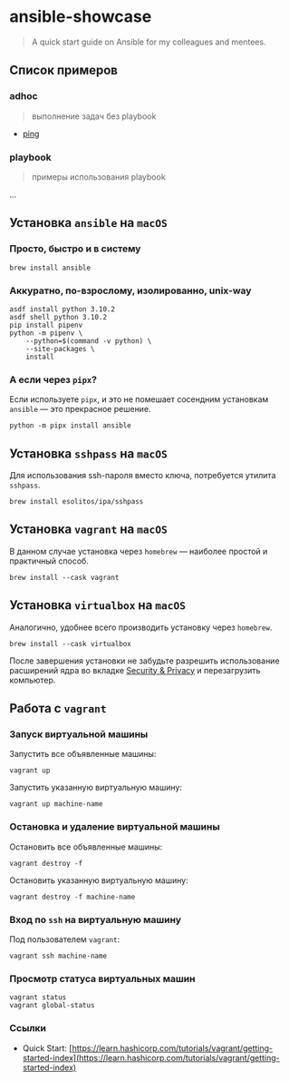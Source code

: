 # ansible-showcase

> A quick start guide on Ansible for my colleagues and mentees.

## Список примеров

### adhoc

> выполнение задач без playbook

* [ping](ansible-adhoc/ping)

### playbook

> примеры использования playbook

...

## Установка `ansible` на `macOS`

### Просто, быстро и в систему

```shell
brew install ansible
```

### Аккуратно, по-взрослому, изолированно, unix-way

```shell
asdf install python 3.10.2
asdf shell python 3.10.2
pip install pipenv
python -m pipenv \
    --python=$(command -v python) \
    --site-packages \
    install
```

### А если через `pipx`?

Если используете `pipx`, и это не помешает сосендним установкам `ansible` — это
прекрасное решение.

```shell
python -m pipx install ansible
```

## Установка `sshpass` на `macOS`

Для использования ssh-пароля вместо ключа, потребуется утилита `sshpass`.

```shell
brew install esolitos/ipa/sshpass
```

## Установка `vagrant` на `macOS`

В данном случае установка через `homebrew` — наиболее простой и практичный
способ.

```shell
brew install --cask vagrant
```

## Установка `virtualbox` на `macOS`

Аналогично, удобнее всего производить установку через `homebrew`.

```shell
brew install --cask virtualbox
```

После завершения установки не забудьте разрешить использование расширений ядра
во вкладке [Security & Privacy](x-apple.systempreferences:com.apple.preference.security) и перезагрузить компьютер.

## Работа с `vagrant`

### Запуск виртуальной машины

Запустить все объявленные машины:

```shell
vagrant up
```

Запустить указанную виртуальную машину:

```shell
vagrant up machine-name
```

### Остановка и удаление виртуальной машины

Остановить все объявленные машины:

```shell
vagrant destroy -f
```

Остановить указанную виртуальную машину:

```shell
vagrant destroy -f machine-name
```

### Вход по `ssh` на виртуальную машину

Под пользователем `vagrant`:

```shell
vagrant ssh machine-name
```

### Просмотр статуса виртуальных машин

```shell
vagrant status
vagrant global-status
```

### Ссылки

- Quick Start:
  [https://learn.hashicorp.com/tutorials/vagrant/getting-started-index](https://learn.hashicorp.com/tutorials/vagrant/getting-started-index)

